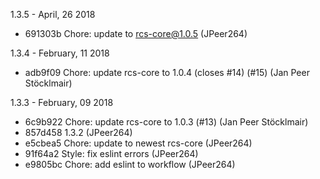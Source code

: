 1.3.5 - April, 26 2018

* 691303b Chore: update to rcs-core@1.0.5 (JPeer264)

1.3.4 - February, 11 2018

* adb9f09 Chore: update rcs-core to 1.0.4 (closes #14) (#15) (Jan Peer Stöcklmair)

1.3.3 - February, 09 2018

* 6c9b922 Chore: update rcs-core to 1.0.3 (#13) (Jan Peer Stöcklmair)
* 857d458 1.3.2 (JPeer264)
* e5cbea5 Chore: update to newest rcs-core (JPeer264)
* 91f64a2 Style: fix eslint errors (JPeer264)
* e9805bc Chore: add eslint to workflow (JPeer264)

